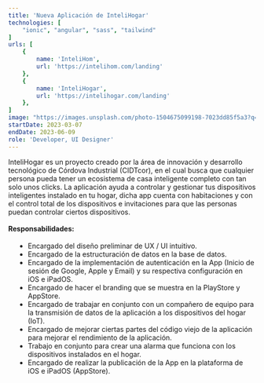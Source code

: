 ```yaml
---
title: 'Nueva Aplicación de InteliHogar'
technologies: [
    "ionic", "angular", "sass", "tailwind"
]
urls: [
    {
        name: 'InteliHom',
        url: 'https://intelihom.com/landing'
    },
    {
        name: 'InteliHogar',
        url: 'https://intelihogar.com/landing'
    },
]
image: "https://images.unsplash.com/photo-1504675099198-7023dd85f5a3?q=80&w=2940&auto=format&fit=crop&ixlib=rb-4.0.3&ixid=M3wxMjA3fDB8MHxwaG90by1wYWdlfHx8fGVufDB8fHx8fA%3D%3D"
startDate: 2023-03-07
endDate: 2023-06-09
role: 'Developer, UI Designer'
---
```

InteliHogar es un proyecto creado por la área de innovación y desarrollo tecnológico de Córdova Industrial (CIDTcor), en el cual busca que cualquier persona pueda tener un ecosistema de casa inteligente completo con tan solo unos clicks. La aplicación ayuda a controlar y gestionar tus dispositivos inteligentes instalado en tu hogar, dicha app cuenta con habitaciones y con el control total de los dispositivos e invitaciones para que las personas puedan controlar ciertos dispositivos. 
\
\
**Responsabilidades:**

- Encargado del diseño preliminar de UX / UI intuitivo. 
- Encargado de la estructuración de datos en la base de datos.
- Encargado de la implementación de autenticación en la App (Inicio de sesión de Google, Apple y Email) y su respectiva configuración en iOS e iPadOS.
- Encargado de hacer el branding que se muestra en la PlayStore y AppStore.
- Encargado de trabajar en conjunto con un compañero de equipo para la transmisión de datos de la aplicación a los dispositivos del hogar (IoT).
- Encargado de mejorar ciertas partes del código viejo de la aplicación para mejorar el rendimiento de la aplicación.
- Trabajo en conjunto para crear una alarma que funciona con los dispositivos instalados en el hogar.
- Encargado de realizar la publicación de la App en la plataforma de iOS e iPadOS (AppStore). 

<style>
    ul {
		list-style: disc !important;
		margin: 18px 0px !important;
		padding: 0px 0px 0px 40px !important;
	}
</style>
